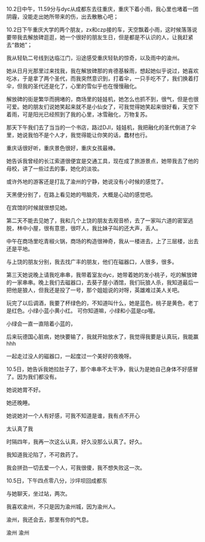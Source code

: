 10.2日中午，11.59分与dyc从成都东去往重庆，重庆下着小雨，我心里也堵着一团阴霾，没能走出她所带来的伤，出去散散心吧；

10.2日下午重庆大学的两个朋友，zx和czp接的车，天空飘着小雨，这时候落落说要带我去解放碑逛逛，她一个很好的朋友生日，但是都是不认识的人，让我赶紧去“救她”；

我从轻轨二号线到达临江门，沿途感受重庆轻轨的惊奇，以及雨中的渝州。

她从日月光那里过来找我，我在解放碑那的肯德基躲雨，想起她似乎说过，她喜欢吃冰，于是拿了两个圣代，而我突然意识到，打着伞，一只手吃不了，我们换着打伞，但我的圣代还是化了，心里的雪似乎也在慢慢融化。

解放碑的街是繁华而拥堵的，商场里的娃娃机，她怎么也抓不到，很气，但是也很可爱。她的朋友们说她笑起来就不是小仙女了，可我觉得她笑起来很好看，天空下着雨，可是阳光已经照到了我的心里，冰雪融化，万物复苏。

那天下午我们去了当当的一个书店，路过DJI，娃娃机，我把融化的圣代倒进了伞里，她说我怕不是个人才，我觉得能让你笑的话，蠢材也行。

重庆话很好听，重庆景色很好，重庆女孩最棒。

她告诉我曾经的长江索道很便宜是交通工具，现在成了旅游景点，她带我去了他的母校，讲了一些过去的事，她化的淡妆。

或许外地的游客还是打乱了渝州的宁静，她说没有小时候的感觉了。

天黑便分别了，在路上看见她的甩脑壳，大概是心动的感觉吧。

在宾馆的时候就很想见她。

第二天不能去见她了，我和几个上饶的朋友去观音桥，去了一家叫六道的密室逃脱，林中小屋，很有意思，很吓人，我比妹子叫的还大声，丢人。

中午在商场里吃青椒火锅，商场的构造很神奇，我从一楼进去，上了三层楼，出去还是平地。

与上饶的朋友分别，我去找广丰的朋友，他们在磁器口，人很多，很多。

第三天她说晚上请我吃串串，我带着室友dyc，她带着她的发小桃子，吃的解放碑的一家串串。晚上我们去磁器口，去葵子屋小酒馆，我们玩狼人杀，我知道最后一把他是狼人，但我还是投了一号，那个姐姐说的对呀，英雄难过美人关吧。

玩完了以后调酒，我要了杯绿色的，不知道叫什么，她是蓝色，桃子是黄色，老丁是红色。小绿小蓝小黄小红。
可你知道嘛，小绿和小蓝是cp喔。

小绿会一直一直陪着小蓝的，

后来玩德国心脏病，她快要输了，我就开始放水了，我觉得我要是认真玩，我能赢hhh

一起走过没人的磁器口，一起度过一个美好的夜晚呀。

10.5日，她告诉我她拉肚子了，那个串串不太干净，我认为是她自己身体不好感冒了。因为我们都没有。

她说她胃不好。

她还晚睡。

她说她对一个人有好感，可我不知道是谁，我有点不开心

太认真了我

时隔四年，我再一次这么认真，好久没那么认真了。好久。

我知道我沦陷了，不可救药了。

我会拼劲一切去爱一个人，可我很傻，我不想失败这一次。

10.5日，下午四点零八分，沙坪坝回成都东

与她聊天，坐过站，两次。

我喜欢渝州，不只是因为渝州城，因为渝州人。

渝州，我还会去，那里有你的气息。

渝州 渝州
